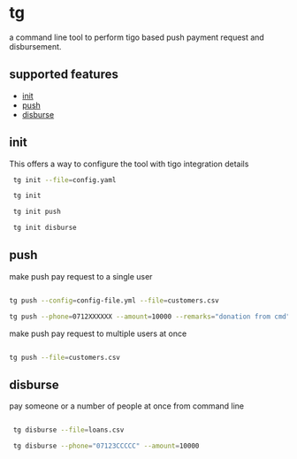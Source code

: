 # tg
a command line tool to perform tigo based push payment request and disbursement.


## supported features
- [init](#init)
- [push](#push)
- [disburse](#disburse)


## init
This offers a way to configure the tool with tigo integration details

```bash
 tg init --file=config.yaml

 tg init

 tg init push

 tg init disburse

```

## push

make push pay request to a single user

```bash

tg push --config=config-file.yml --file=customers.csv

tg push --phone=0712XXXXXX --amount=10000 --remarks="donation from cmd"

```

make push pay request to multiple users at once

```bash

tg push --file=customers.csv

```


## disburse
pay someone or a number of people at once from command line

```bash

 tg disburse --file=loans.csv

 tg disburse --phone="07123CCCCC" --amount=10000

```
